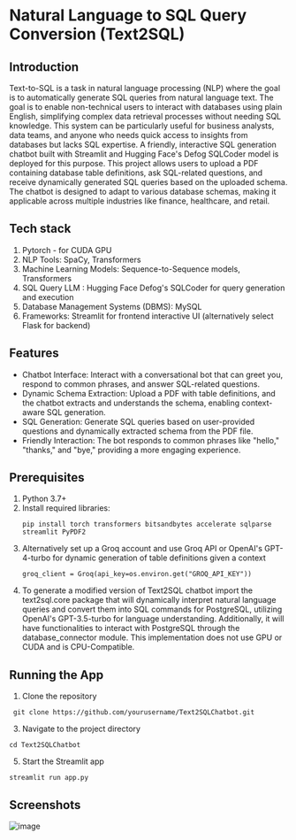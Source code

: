 # Natural Language to SQL Query Conversion (Text2SQL)

## Introduction
Text-to-SQL is a task in natural language processing (NLP) where the goal is to automatically generate SQL queries from natural language text. The goal is to enable non-technical users to interact with databases using plain English, simplifying complex data retrieval processes without needing SQL knowledge. This system can be particularly useful for business analysts, data teams, and anyone who needs quick access to insights from databases but lacks SQL expertise. A friendly, interactive SQL generation chatbot built with Streamlit and Hugging Face's Defog SQLCoder model is deployed for this purpose. This project allows users to upload a PDF containing database table definitions, ask SQL-related questions, and receive dynamically generated SQL queries based on the uploaded schema. The chatbot is designed to adapt to various database schemas, making it applicable across multiple industries like finance, healthcare, and retail.

## Tech stack
1. Pytorch - for CUDA GPU 
2. NLP Tools: SpaCy, Transformers
3. Machine Learning Models: Sequence-to-Sequence models, Transformers
4. SQL Query LLM : Hugging Face Defog's SQLCoder for query generation and execution
5. Database Management Systems (DBMS): MySQL
6. Frameworks: Streamlit for frontend interactive UI (alternatively select Flask for backend)

## Features
 - Chatbot Interface: Interact with a conversational bot that can greet you, respond to common phrases, and answer SQL-related questions.
 - Dynamic Schema Extraction: Upload a PDF with table definitions, and the chatbot extracts and understands the schema, enabling context-aware SQL generation.
-  SQL Generation: Generate SQL queries based on user-provided questions and dynamically extracted schema from the PDF file.
- Friendly Interaction: The bot responds to common phrases like "hello," "thanks," and "bye," providing a more engaging experience.

## Prerequisites
1. Python 3.7+
2. Install required libraries:
   ```
   pip install torch transformers bitsandbytes accelerate sqlparse streamlit PyPDF2
   ```
3. Alternatively set up a Groq account and use Groq API or OpenAI's GPT-4-turbo for dynamic generation of table definitions given a context
   ```
   groq_client = Groq(api_key=os.environ.get("GROQ_API_KEY"))
   ```
4. To generate a modified version of Text2SQL chatbot import the text2sql.core package that will dynamically interpret natural language queries and convert them into SQL commands for PostgreSQL, utilizing OpenAI's GPT-3.5-turbo for language understanding. Additionally, it will have functionalities to interact with PostgreSQL through the database_connector module. This implementation does not use GPU or CUDA and is CPU-Compatible.
   
## Running the App
1. Clone the repository
  ```
   git clone https://github.com/yourusername/Text2SQLChatbot.git
  ```
3. Navigate to the project directory
  ```
  cd Text2SQLChatbot
```
5. Start the Streamlit app
```
streamlit run app.py
```
## Screenshots
![image](https://github.com/user-attachments/assets/d5234239-c985-4362-a8ab-0fba13775884)

